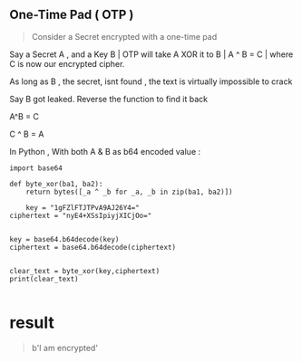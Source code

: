 ##  One-Time Pad ( OTP )
> Consider a Secret encrypted with a one-time pad

Say a Secret A , and a Key B |
OTP will take  A XOR it to B |
A ^ B = C |
where C is now our encrypted cipher.

As long as B , the secret, isnt found , the text is virtually impossible to crack

Say B got leaked.
Reverse the function to find it back 

A^B = C

C ^ B = A 

In Python , With both A & B as b64 encoded value : 
```
import base64

def byte_xor(ba1, ba2):
    return bytes([_a ^ _b for _a, _b in zip(ba1, ba2)])

    key = "1gFZlFTJTPvA9AJ26Y4="
ciphertext = "nyE4+XSsIpiyjXICjOo="


key = base64.b64decode(key)
ciphertext = base64.b64decode(ciphertext)


clear_text = byte_xor(key,ciphertext)
print(clear_text)


```
# result
> b'I am encrypted'

